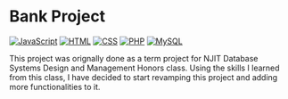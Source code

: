 # Bank Project
[![JavaScript](https://img.shields.io/badge/JavaScript-Frontend%20Development-yellow)](https://www.javascript.com)
[![HTML](https://img.shields.io/badge/HTML-Markup%20Language-orange)](https://www.w3.org/html/)
[![CSS](https://img.shields.io/badge/CSS-Stylesheet%20Language-blueviolet)](https://www.w3.org/Style/CSS/Overview.en.html)
[![PHP](https://img.shields.io/badge/PHP-Scripting%20-purple)](https://www.php.net/)
[![MySQL](https://img.shields.io/badge/MySQL-Database%20Management-blue)](https://www.mysql.com/)


This project was orignally done as a term project for NJIT Database Systems Design and Management Honors class. Using the skills I learned from this class, I have decided to start revamping this project and adding more functionalities to it.